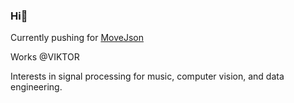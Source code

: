 ### Hi👋

Currently pushing for [MoveJson](https://github.com/movejson)

Works @VIKTOR

Interests in signal processing for music, computer vision, and data engineering.
